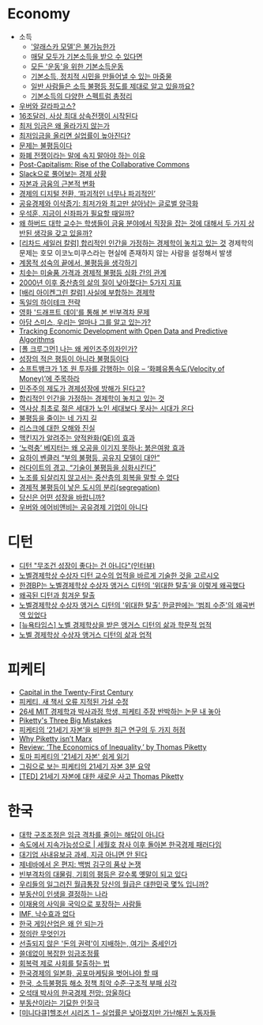 Economy
=======
* 소득
  * ['알래스카 모델'은 불가능한가](http://www.huffingtonpost.kr/seungsoo-ha/story_b_6953394.html)
  * [매달 모두가 기본소득을 받으 수 있다면](http://www.huffingtonpost.kr/biyn/story_b_7030564.html)
  * [모든 '운동'을 위한 기본소득운동](http://www.huffingtonpost.kr/biyn/story_b_7141152.html)
  * [기본소득, 정치적 시민을 만들어낼 수 있는 마중물](http://www.huffingtonpost.kr/biyn/story_b_7348432.html)
  * [일반 사람들은 소득 불평등 정도를 제대로 알고 있을까요?](http://newspeppermint.com/2015/06/01/perceivinginequality/)
  * [기본소득의 다양한 스펙트럼 총정리](http://www.ttimes.co.kr/view.html?no=2017030313077722164)
* [우버와 갈라파고스?](http://www.venturesquare.net/577294)
* [16조달러, 사상 최대 상속전쟁이 시작된다](http://www.huffingtonpost.kr/nopil-kwak/story_b_6907098.html)
* [최저 임금은 왜 올라가지 않는가](http://ppss.kr/archives/38239)
* [최저임금을 올리면 실업률이 높아진다?](http://ppss.kr/archives/46625)
* [문제는 불평등이다](http://www.huffingtonpost.kr/wonjae-lee/story_b_6937122.html)
* [화폐 전쟁이라는 말에 속지 말아야 하는 이유](http://ppss.kr/archives/38976)
* [Post-Capitalism: Rise of the Collaborative Commons](https://medium.com/basic-income/post-capitalism-rise-of-the-collaborative-commons-62b0160a7048)
* [Slack으로 풀어보는 경제 상황](http://ppss.kr/archives/38315)
* [자본과 금융의 근본적 변화](http://ppss.kr/archives/39907)
* [경제의 디지털 전환, ‘파괴적인 너무나 파괴적인’](http://slownews.kr/39344)
* [공유경제와 이삭줍기: 최저가와 최고만 살아남는 글로벌 양극화](http://slownews.kr/40394)
* [우석훈, 지금이 신좌파가 필요할 때일까?](http://ppss.kr/archives/41560)
* [왜 하버드 대학 교수는 학생들이 금융 분야에서 직장을 잡는 것에 대해서 두 가지 상반된 생각을 갖고 있을까?](http://newspeppermint.com/2015/04/13/harvardfinance/)
* [[리차드 세일러 칼럼] 합리적인 인간을 가정하는 경제학이 놓치고 있는 것](http://newspeppermint.com/2015/05/12/thaler/) 경제학의 문제는 호모 이코노미쿠스라는 현실에 존재하지 않는 사람을 설정해서 발생
* [계몽적 성숙의 끝에서, 불평등을 생각하기](http://www.huffingtonpost.kr/jinsok-kim/story_b_7281418.html)
* [치솟는 미술품 가격과 경제적 불평등 심화 간의 관계](http://newspeppermint.com/2015/05/14/picasso-inequality/)
* [2000년 이후 중산층의 삶의 질이 낮아졌다는 5가지 지표](http://www.huffingtonpost.kr/2015/05/19/story_n_7310572.html)
* [[배리 아이켄그린 칼럼] 사실에 부합하는 경제학](http://newspeppermint.com/2015/05/19/economics/)
* [독일의 하이테크 전략](http://www.mindprogram.co.kr/category/%EA%B2%BD%EC%A0%9C%20%EC%9D%B4%EC%95%BC%EA%B8%B0/%EB%8F%85%EC%9D%BC%EC%9D%98%20%ED%95%98%EC%9D%B4%ED%85%8C%ED%81%AC%20%EC%A0%84%EB%9E%B5)
* [영화 '드래프트 데이'를 통해 본 빈부격차 문제](http://blog.daum.net/nasica/6862613)
* [아담 스미스, 우리는 얼마나 그를 알고 있는가?](http://ppss.kr/archives/37737)
* [Tracking Economic Development with Open Data and Predictive Algorithms](http://blog.algorithmia.com/post/119318050069/tracking-economic-development-with-open-data-and)
* [[폴 크루그먼] 나는 왜 케인즈주의자인가?](http://newspeppermint.com/2015/06/09/krugmankeynesian/)
* [성장의 적은 평등이 아니라 불평등이다](http://www.huffingtonpost.kr/wonjae-lee/story_b_7683338.html)
* [소프트뱅크가 1조 원 투자를 감행하는 이유 – ‘화폐유통속도(Velocity of Money)’에 주목하라](http://besuccess.com/2015/07/velocity-of-money/)
* [민주주의 제도가 경제성장에 방해가 된다고?](http://ppss.kr/archives/47072)
* [합리적인 인간을 가정하는 경제학이 놓치고 있는 것](http://ppss.kr/archives/48603)
* [역사상 최초로 젊은 세대가 노인 세대보다 못사는 시대가 온다](http://photohistory.tistory.com/15651)
* [불평등을 줄이는 네 가지 길](http://ppss.kr/archives/55137)
* [리스크에 대한 오해와 진실](http://ppss.kr/archives/30893)
* [맥킨지가 알려주는 양적완화(QE)의 효과](http://ppss.kr/archives/20068)
* [‘노력충’ 베지터는 왜 오공을 이기지 못하나: 붉은여왕 효과](http://ppss.kr/archives/58021)
* [요하이 벤클러 “부의 불평등, 공유지 모델이 대안”](http://www.bloter.net/archives/241128)
* [러다이트의 경고, “기술이 불평등을 심화시킨다”](http://www.bloter.net/archives/241694)
* [노조를 되살리지 않고서는 중산층의 회복을 말할 수 없다](http://newspeppermint.com/2015/10/29/unions/)
* [경제적 불평등이 낳은 도시의 분리(segregation)](http://newspeppermint.com/2015/10/28/urbansegregation/)
* [당신은 어떤 성장을 바랍니까?](http://ppss.kr/archives/59722)
* [우버와 에어비앤비는 공유경제 기업이 아니다](http://www.bloter.net/archives/242361)

# 디턴
* [디턴 "무조건 성장이 좋다는 건 아니다"(인터뷰)](http://www.huffingtonpost.kr/2015/10/31/story_n_8440284.html)
* [노벨경제학상 수상자 디턴 교수의 업적을 바르게 기술한 것을 고르시오](http://www.huffingtonpost.kr/2015/10/28/story_n_8405146.html)
* [한경BP는 노벨경제학상 수상자 앵거스 디턴의 '위대한 탈출'을 이렇게 왜곡했다](http://www.huffingtonpost.kr/2015/10/22/story_n_8353366.html)
* [왜곡된 디턴과 힘겨운 탈출](http://www.huffingtonpost.kr/kangkook-lee/story_b_8334830.html)
* [노벨경제학상 수상자 앵거스 디턴의 '위대한 탈출' 한글판에는 '범죄 수준'의 왜곡번역 있었다](http://www.huffingtonpost.kr/2015/10/20/story_n_8334664.html)
* [[뉴욕타임스] 노벨 경제학상을 받은 앵거스 디턴의 삶과 학문적 업적](http://newspeppermint.com/2015/10/27/m-angus/)
* [노벨 경제학상 수상자 앵거스 디턴의 삶과 업적](http://ppss.kr/archives/59473)

# 피케티
* [Capital in the Twenty-First Century](http://blog.naver.com/jinforest/220082744083)
* [피케티, 새 책서 오류 지적된 가설 수정](http://www.huffingtonpost.kr/2015/03/11/story_n_6844672.html)
* [26세 MIT 경제학과 박사과정 학생, 피케티 주장 반박하는 논문 내 놓아](http://newspeppermint.com/2015/03/26/mattrognlie/)
* [Piketty's Three Big Mistakes](http://www.bloombergview.com/articles/2015-03-27/piketty-s-three-big-mistakes-in-inequality-analysis)
* [피케티의 ‘21세기 자본’을 비판한 최근 연구의 두 가지 허점](http://newspeppermint.com/2015/06/28/arnott-bernstein-wu-piketty/)
* [Why Piketty isn’t Marx](http://mondediplo.com/2015/05/12piketty)
* [Review: ‘The Economics of Inequality,’ by Thomas Piketty](http://www.nytimes.com/2015/08/03/books/review-the-economics-of-inequality-by-thomas-piketty.html)
* [토마 피케티의 '21세기 자본' 쉽게 읽기](https://storyfunding.daum.net/episode/34)
* [그림으로 보는 피케티의 21세기 자본 3분 요약](https://www.youtube.com/watch?v=mWnrK2fVXoI)
* [[TED] 21세기 자본에 대한 새로운 사고 Thomas Piketty](https://www.youtube.com/watch?v=7hPRMQjhggY)

# 한국
* [대학 구조조정은 임금 격차를 줄이는 해답이 아니다](http://ppss.kr/archives/36627)
* [속도에서 지속가능성으로 | 세월호 참사 이후 돌아본 한국경제 패러다임](http://www.huffingtonpost.kr/wonjae-lee/story_b_7133814.html)
* [대기업 사내유보금 과세, 지금 아니면 안 된다](http://www.huffingtonpost.kr/jeongtae-roh/story_b_6945220.html)
* [제네바에서 온 편지: 백범 김구의 품삯 논쟁](http://slownews.kr/40341)
* [빈부격차의 대물림, 기회의 평등은 갈수록 옛말이 되고 있다](http://ppss.kr/archives/37480)
* [우리들의 일그러진 월급통장 당신의 월급은 대한민국 몇% 입니까?](http://interview.hankookilbo.com/v/ad198673cbd34caa8f4ab930007d8153/)
* [부동산이 인생을 결정하는 나라](http://www.huffingtonpost.kr/taekyung-lee/story_b_7338624.html)
* [이재용의 사익을 국익으로 포장하는 사람들](http://www.huffingtonpost.kr/daein-sun/story_b_7684770.html)
* [IMF, 낙수효과 없다](http://ppss.kr/archives/46535)
* [한국 게임산업은 왜 안 되는가](http://ppss.kr/archives/55462)
* [정의란 무엇인가](http://slownews.kr/38417)
* [선출되지 않은 '돈의 권력'이 지배하는, 여기는 중세인가](http://www.huffingtonpost.kr/seungsoo-ha/story_b_6485438.html)
* [쓸데없이 복잡한 임금조정률](http://ppss.kr/archives/38187)
* [회복력 제로 사회를 탈출하는 법](http://ppss.kr/archives/52237)
* [한국경제의 일본화, 공포마케팅을 벗어나야 할 때](http://ppss.kr/archives/55650)
* [한국, 소득불평등 해소 정책 최악 수준·구조적 부패 심각](http://www.huffingtonpost.kr/2015/09/10/story_n_8113960.html)
* [오석태 박사의 한국경제 전망: 암울하다](http://ppss.kr/archives/54351)
* [부동산이라는 기묘한 인질극](http://ppss.kr/archives/57299)
* [[미니다큐]헬조선 시리즈 1 – 실업률은 낮아졌지만 가난해진 노동자들](http://newstapa.org/28918)
